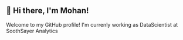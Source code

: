 ## 👋 Hi there, I'm Mohan!

Welcome to my GitHub profile! I'm currenly working as DataScientist at SoothSayer Analytics


